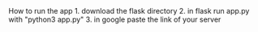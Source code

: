 </h1>How to run the app
1. download the flask directory
2. in flask run app.py with "python3 app.py"
3. in google paste the link of your server
